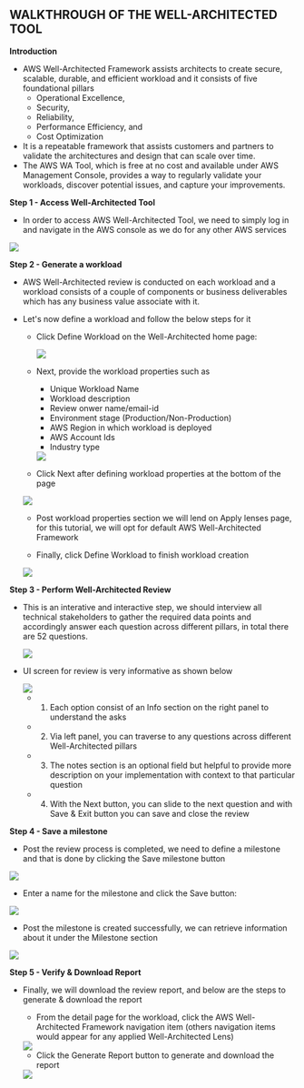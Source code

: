 ## WALKTHROUGH OF THE WELL-ARCHITECTED TOOL

**Introduction**<br>
- AWS Well-Architected Framework assists architects to create secure, scalable, durable, and efficient workload and it consists of five foundational pillars 
    - Operational Excellence, 
    - Security, 
    - Reliability, 
    - Performance Efficiency, and 
    - Cost Optimization 
- It is a repeatable framework that assists customers and partners to validate the architectures and design that can scale over time.
- The AWS WA Tool, which is free at no cost and available under AWS Management Console, provides a way to regularly validate your workloads, discover potential issues, and capture your improvements.  

**Step 1 - Access Well-Architected Tool**
- In order to access AWS Well-Architected Tool, we need to simply log in and navigate in the AWS console as we do for any other AWS services

<img src="images/image.png" class="inline"/>
  
**Step 2 - Generate a workload**
- AWS Well-Architected review is conducted on each workload and a workload consists of a couple of components or business deliverables which has any business value associate with it.
- Let's now define a workload and follow the below steps for it
  
  - Click Define Workload on the Well-Architected home page:
    
    <img src="images/image2.png" class="inline"/>
  
  - Next, provide the workload properties such as
    
     - Unique Workload Name
     - Workload description 
     - Review onwer name/email-id
     - Environment stage (Production/Non-Production)
     - AWS Region in which workload is deployed
     - AWS Account Ids
     - Industry type
    
    <img src="images/image3.png" class="inline"/>
    
   - Click Next after defining workload properties at the bottom of the page
   
    <img src="images/image4.png" class="inline"/>
    
   - Post workload properties section we will lend on Apply lenses page, for this tutorial, we will opt for default AWS Well-Architected Framework 
   
   - Finally, click Define Workload to finish workload creation
    
    <img src="images/image5.png" class="inline"/>
    
**Step 3 - Perform Well-Architected Review**
- This is an interative and interactive step, we should interview all technical stakeholders to gather the required data points and accordingly answer each question across different pillars, in total there are 52 questions.

    <img src="images/image6.png" class="inline"/>

- UI screen for review is very informative as shown below
  
    <img src="images/image7.png" class="inline"/>
    
    - 1. Each option consist of an Info section on the right panel to understand the asks
    - 2. Via left panel, you can traverse to any questions across different Well-Architected pillars
    - 3. The notes section is an optional field but helpful to provide more description on your implementation with context to that particular question
    - 4. With the Next button, you can slide to the next question and with Save & Exit button you can save and close the review

**Step 4 - Save a milestone**
- Post the review process is completed, we need to define a milestone and that is done by clicking the Save milestone button

<img src="images/image8.png" class="inline"/>

- Enter a name for the milestone and click the Save button:

<img src="images/image9.png" class="inline"/>

- Post the milestone is created successfully, we can retrieve information about it under the Milestone section

<img src="images/image10.png" class="inline"/>

**Step 5 - Verify & Download Report**
- Finally, we will download the review report, and below are the steps to generate & download the report

  - From the detail page for the workload, click the AWS Well-Architected Framework navigation item (others navigation items would appear for any applied Well-Architected Lens)
  
  <img src="images/image11.png" class="inline"/>
  
  - Click the Generate Report button to generate and download the report
  
  <img src="images/image12.png" class="inline"/>
